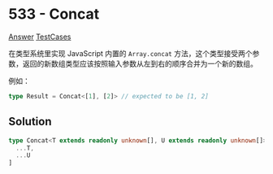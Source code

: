 # 533 - Concat

[Answer](https://github.com/lybenson/ts-checker/blob/master/src/533-easy-concat/template.ts) [TestCases](https://github.com/lybenson/ts-checker/blob/master/src/533-easy-concat/test-cases.ts)

在类型系统里实现 JavaScript 内置的 `Array.concat` 方法，这个类型接受两个参数，返回的新数组类型应该按照输入参数从左到右的顺序合并为一个新的数组。

例如：

```ts
type Result = Concat<[1], [2]> // expected to be [1, 2]
```

## Solution

```ts
type Concat<T extends readonly unknown[], U extends readonly unknown[]> = [
  ...T,
  ...U
]
```
